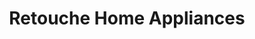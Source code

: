 ---
title: "Retouche Home Appliances"
url: /thiruvananthapuram/retouche-home-appliances/
shop: Haushaltsgeräte
---